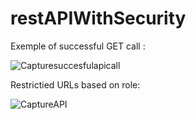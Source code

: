 # restAPIWithSecurity

Exemple of successful GET call : 

![Capturesuccesfulapicall](https://github.com/Cristian8899/restAPIWithSecurity/assets/73696404/db2fdc64-c56f-4f5f-9a48-624c2369c826)


Restrictied URLs based on role: 

![CaptureAPI](https://github.com/Cristian8899/restAPIWithSecurity/assets/73696404/bb327492-ff7e-4aa2-9358-90f7def5c93a)
